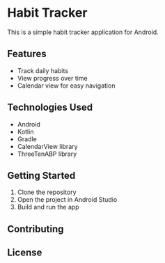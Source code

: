 # Habit Tracker

This is a simple habit tracker application for Android.

## Features

- Track daily habits
- View progress over time
- Calendar view for easy navigation

## Technologies Used

- Android
- Kotlin
- Gradle
- CalendarView library
- ThreeTenABP library

## Getting Started

1. Clone the repository
2. Open the project in Android Studio
3. Build and run the app

## Contributing

## License
